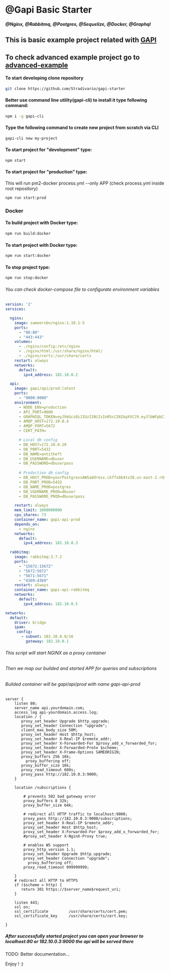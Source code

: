 # @Gapi Basic Starter 
##### @Nginx, @Rabbitmq, @Postgres, @Sequelize, @Docker, @Graphql

## This is basic example project related with [GAPI](https://github.com/Stradivario/gapi)
## To check advanced example project go to [advanced-example](https://github.com/Stradivario/gapi-starter-postgres-sequelize-rabbitmq)

#### To start developing clone repository

```bash
git clone https://github.com/Stradivario/gapi-starter
```

#### Better use command line utility(gapi-cli) to install it type following command:

```bash
npm i -g gapi-cli
```



#### Type the following command to create new project from scratch via CLI

```bash
gapi-cli new my-project
```



#### To start project for "development" type:

```bash
npm start
```

#### To start project for "production" type:
This will run pm2-docker process.yml --only APP (check process.yml inside root repository)
```bash
npm run start:prod
```


### Docker

#### To build project with Docker type:
```bash
npm run build:docker
```

#### To start project with Docker type:
```bash
npm run start:docker
```

#### To stop project type:
```bash
npm run stop:docker
```

###### You can check docker-compose file to configurate environment variables
```yml
version: '2'
services:

  nginx:
    image: sameersbn/nginx:1.10.1-5
    ports:
      - "80:80"
      - "443:443"
    volumes:
      - ./nginx/config:/etc/nginx
      - ./nginx/html:/usr/share/nginx/html/
      - ./nginx/certs:/usr/share/certs
    restart: always
    networks:
      default:
        ipv4_address: 182.10.0.2

  api:
    image: gapi/api/prod:latest
    ports:
      - "9000:9000"
    environment:
      - NODE_ENV=production
      - API_PORT=9000
      - GRAPHIQL_TOKEN=eyJhbGciOiJIUzI1NiIsInR5cCI6IkpXVCJ9.eyJlbWFpbCI6InRhNGVuc3RvcmVAZ21haWwuY29tIiwic2NvcGUiOlsiQURNSU4iXSwiaWQiOjIsImlhdCI6MTUxMTk3NDkzNX0.M9PnW2IrVp4XGRvbzFrl0tx6vqs6oXItFK-wF5roneI
      - AMQP_HOST=172.10.0.4
      - AMQP_PORT=5672
      - CERT_PATH=

      # Local db config
      - DB_HOST=172.10.0.10
      - DB_PORT=5432
      - DB_NAME=antitheft
      - DB_USERNAME=dbuser
      - DB_PASSWORD=dbuserpass
      
      # Production db config
      - DB_HOST_PROD=yourPostgressAWSaddress.ckffxbb4tx38.us-east-2.rds.amazonaws.com
      - DB_PORT_PROD=5432
      - DB_NAME_PROD=postgres
      - DB_USERNAME_PROD=dbuser
      - DB_PASSWORD_PROD=dbuserpass

    restart: always
    mem_limit: 1000000000
    cpu_shares: 73
    container_name: gapi-api-prod
    depends_on:
      - nginx
    networks:
      default:
        ipv4_address: 182.10.0.3

  rabbitmq:
    image: rabbitmq:3.7.2
    ports:
      - "15672:15672"
      - "5672:5672"
      - "5671:5671"
      - "4369:4369"
    restart: always
    container_name: gapi-api-rabbitmq
    networks:
      default:
        ipv4_address: 182.10.0.5

networks:
  default:
    driver: bridge
    ipam:
     config:
       - subnet: 182.10.0.0/16
         gateway: 182.10.0.1


```

###### This script will start NGINX as a proxy container
###### Then we map our builded and started APP for queries and subscriptions
###### Builded container will be gapi/api/prod with name gapi-api-prod

```nginx
server {
    listen 80;
    server_name api.yourdomain.com;
    access_log api-yourdomain.access.log;
    location / {
       proxy_set_header Upgrade $http_upgrade;
       proxy_set_header Connection "upgrade";
       client_max_body_size 50M;
       proxy_set_header Host $http_host;
       proxy_set_header X-Real-IP $remote_addr;
       proxy_set_header X-Forwarded-For $proxy_add_x_forwarded_for;
       proxy_set_header X-Forwarded-Proto $scheme;
       proxy_set_header X-Frame-Options SAMEORIGIN;
       proxy_buffers 256 16k;
	     proxy_buffering off;
       proxy_buffer_size 16k;
       proxy_read_timeout 600s;
       proxy_pass http://182.10.0.3:9000;
    }

    location /subscriptions {
        
        # prevents 502 bad gateway error
        proxy_buffers 8 32k;
        proxy_buffer_size 64k;

        # redirect all HTTP traffic to localhost:9000;
        proxy_pass http://182.10.0.3:9000/subscriptions;
        proxy_set_header X-Real-IP $remote_addr;
        proxy_set_header Host $http_host;
        proxy_set_header X-Forwarded-For $proxy_add_x_forwarded_for;
        #proxy_set_header X-NginX-Proxy true;

        # enables WS support
        proxy_http_version 1.1;
        proxy_set_header Upgrade $http_upgrade;
        proxy_set_header Connection "upgrade";
	      proxy_buffering off;
        proxy_read_timeout 999999999;

    }
    # redirect all HTTP to HTTPS
    if ($scheme = http) {
       return 301 https://$server_name$request_uri;
    }

    listen 443;
    ssl on;
    ssl_certificate         /usr/share/certs/cert.pem;
    ssl_certificate_key     /usr/share/certs/cert.key;

}

```




##### After successfully started project you can open your browser to localhost:80 or 182.10.0.3:9000 the api will be served there


TODO: Better documentation...

Enjoy ! :)
